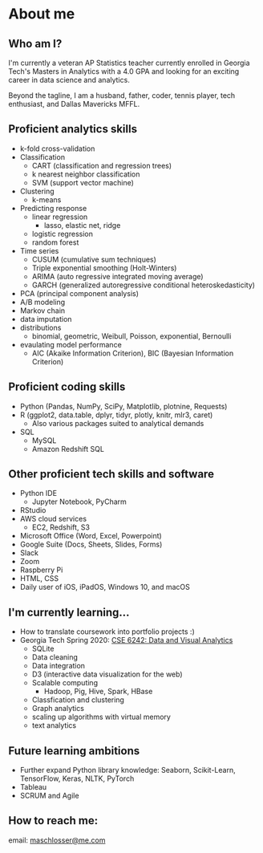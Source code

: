 <!--
**schl0ss/schl0ss** is a ✨ _special_ ✨ repository because its `README.md` (this file) appears on your GitHub profile.

Here are some ideas to get you started:

- 🔭 I’m currently working on ...
- 🌱 I’m currently learning ...
- 👯 I’m looking to collaborate on ...
- 🤔 I’m looking for help with ...
- 💬 Ask me about ...
- 📫 How to reach me: ...
- 😄 Pronouns: ...
- ⚡ Fun fact: ...
-->

# About me

## Who am I?
I'm currently a veteran AP Statistics teacher currently enrolled in Georgia Tech's Masters in Analytics with a 4.0 GPA and looking for an exciting career in data science and analytics.

Beyond the tagline, I am a husband, father, coder, tennis player, tech enthusiast, and Dallas Mavericks MFFL.


## Proficient analytics skills
* k-fold cross-validation
* Classification
  * CART (classification and regression trees)
  * k nearest neighbor classification
  * SVM (support vector machine)
* Clustering
  * k-means
* Predicting response
  * linear regression
    * lasso, elastic net, ridge
  * logistic regression
  * random forest
* Time series
  * CUSUM (cumulative sum techniques)
  * Triple exponential smoothing (Holt-Winters)
  * ARIMA (auto regressive integrated moving average)
  * GARCH (generalized autoregressive conditional heteroskedasticity)
* PCA (principal component analysis)
* A/B modeling
* Markov chain
* data imputation
* distributions
  * binomial, geometric, Weibull, Poisson, exponential, Bernoulli
* evaulating model performance
  * AIC (Akaike Information Criterion), BIC (Bayesian Information Criterion)


## Proficient coding skills
* Python (Pandas, NumPy, SciPy, Matplotlib, plotnine,  Requests)
* R (ggplot2, data.table, dplyr, tidyr, plotly, knitr, mlr3, caret)
  * Also various packages suited to analytical demands
* SQL
  * MySQL
  * Amazon Redshift SQL


## Other proficient tech skills and software
* Python IDE
  * Jupyter Notebook, PyCharm
* RStudio
* AWS cloud services
  * EC2, Redshift, S3
* Microsoft Office (Word, Excel, Powerpoint)
* Google Suite (Docs, Sheets, Slides, Forms)
* Slack
* Zoom
* Raspberry Pi
* HTML, CSS
* Daily user of iOS, iPadOS, Windows 10, and macOS


## I'm currently learning...
* How to translate coursework into portfolio projects :)
* Georgia Tech Spring 2020: [CSE 6242: Data and Visual Analytics](https://omscs.gatech.edu/cse-6242-data-visual-analytics)
  * SQLite
  * Data cleaning
  * Data integration
  * D3 (interactive data visualization for the web)
  * Scalable computing
    * Hadoop, Pig, Hive, Spark, HBase
  * Classfication and clustering
  * Graph analytics
  * scaling up algorithms with virtual memory
  * text analytics


## Future learning ambitions
* Further expand Python library knowledge: Seaborn, Scikit-Learn, TensorFlow, Keras, NLTK, PyTorch
* Tableau
* SCRUM and Agile


## How to reach me:
email: maschlosser@me.com



